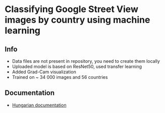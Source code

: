 # Classifying Google Street View images by country using machine learning

## Info
- Data files are not present in repository, you need to create them locally
- Uploaded model is based on ResNet50, used transfer learning
- Added Grad-Cam visualization
- Trained on ~ 34 000 images and 56 countries

## Documentation
- [Hungarian documentation](X2ZA3U/_annbsc23_p2_hw/X2ZA3U_annbsc23_p2_hw_documentation.pdf)
